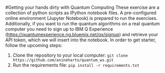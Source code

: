 #Getting your hands dirty with Quantum Computing 
These exercise are a collection of python scripts as IPython notebook files. A pre-configured online environment 
(Jupyter Notebook) is prepared to run the exercises. Additionally, if you want to run the quantum algorithms
on a real quantum computer you need to sign up to IBM Q Experience (https://quantumexperience.ng.bluemix.net/qx/signup)
and retrieve your API token, which we will insert into the notebook. In order to get starter, follow the upcoming steps:
1. Clone the repository to your local computer: 
   ``git clone https://github.com/anineharto/quantum_ws.git``
2. Run the requirements file: ``pip install -r requirements.txt``


